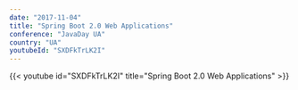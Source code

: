 ```yaml
---
date: "2017-11-04"
title: "Spring Boot 2.0 Web Applications"
conference: "JavaDay UA"
country: "UA"
youtubeId: "SXDFkTrLK2I"
---
```


{{< youtube id="SXDFkTrLK2I" title="Spring Boot 2.0 Web Applications" >}} 
